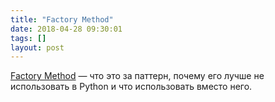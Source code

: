 ```yaml
---
title: "Factory Method"
date: 2018-04-28 09:30:01
tags: []
layout: post
---
```


[Factory Method](http://python-patterns.guide/gang-of-four/factory-method/) — что это за паттерн, почему его лучше не использовать в Python и что использовать вместо него.
